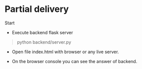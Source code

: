 # Partial delivery

Start

- Execute backend flask server
>python backend/server.py

- Open file index.html with browser or any live server.

- On the browser console you can see the answer of backend.
